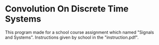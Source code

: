 # Convolution On Discrete Time Systems

This program made for a school course assignment which named "Signals and Systems". Instructions given by school in the "instruction.pdf".
